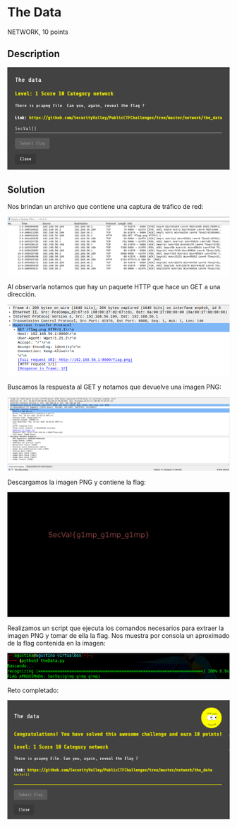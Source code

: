 # The Data

NETWORK, 10 points

## Description

![](../images/description-the-data.jpeg)

## Solution

Nos brindan un archivo que contiene una captura de tráfico de red:

![](../images/pcap-the-data.png)

Al observarla notamos que hay un paquete HTTP que hace un GET a una dirección.

![](../images/get-http-the-data.png)

Buscamos la respuesta al GET y notamos que devuelve una imagen PNG:

![](../images/200-ok-the-data.png)

Descargamos la imagen PNG y contiene la flag:

![](../images/flag.png)

Realizamos un script que ejecuta los comandos necesarios para extraer la imagen PNG y tomar de ella la flag. Nos muestra por consola un aproximado de la flag contenida en la imagen:

![](../images/script-the-data.png)

Reto completado:

![](../images/congratulations-the-data.png)
